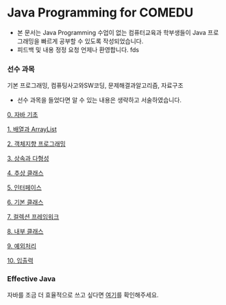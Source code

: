 # Java Programming for COMEDU

- 본 문서는  Java Programming 수업이 없는 컴퓨터교육과 학부생들이 Java 프로그래밍을 빠르게 공부할 수 있도록 작성되었습니다.
- 피드백 및 내용 정정 요청 언제나 환영합니다.
fds
### 선수 과목

기본 프로그래밍, 컴퓨팅사고와SW코딩, 문제해결과알고리즘, 자료구조

- 선수 과목을 들었다면 알 수 있는 내용은 생략하고 서술하였습니다.

[0. 자바 기초](Java%20Programming%20for%20COMEDU/0%20%E1%84%8C%E1%85%A1%E1%84%87%E1%85%A1%20%E1%84%80%E1%85%B5%E1%84%8E%E1%85%A9%205eebcc9bf9e44e8ba9704fa4595c0b5e.md)

[1. 배열과 ArrayList](Java%20Programming%20for%20COMEDU/1%20%E1%84%87%E1%85%A2%E1%84%8B%E1%85%A7%E1%86%AF%E1%84%80%E1%85%AA%20ArrayList%208202d335bc7243b4be0e4adb5be78d39.md)

[2. 객체지향 프로그래밍](Java%20Programming%20for%20COMEDU/2%20%E1%84%80%E1%85%A2%E1%86%A8%E1%84%8E%E1%85%A6%E1%84%8C%E1%85%B5%E1%84%92%E1%85%A3%E1%86%BC%20%E1%84%91%E1%85%B3%E1%84%85%E1%85%A9%E1%84%80%E1%85%B3%E1%84%85%E1%85%A2%E1%84%86%E1%85%B5%E1%86%BC%205a62afab144a4dc4893b6552c13dd696.md)

[3. 상속과 다형성](Java%20Programming%20for%20COMEDU/3%20%E1%84%89%E1%85%A1%E1%86%BC%E1%84%89%E1%85%A9%E1%86%A8%E1%84%80%E1%85%AA%20%E1%84%83%E1%85%A1%E1%84%92%E1%85%A7%E1%86%BC%E1%84%89%E1%85%A5%E1%86%BC%20f7222364933d4f55b149c15d8d4be53a.md)

[4. 추상 클래스](Java%20Programming%20for%20COMEDU/4%20%E1%84%8E%E1%85%AE%E1%84%89%E1%85%A1%E1%86%BC%20%E1%84%8F%E1%85%B3%E1%86%AF%E1%84%85%E1%85%A2%E1%84%89%E1%85%B3%2097a16aa5db6345028b470d41f849c055.md)

[5. 인터페이스](Java%20Programming%20for%20COMEDU/5%20%E1%84%8B%E1%85%B5%E1%86%AB%E1%84%90%E1%85%A5%E1%84%91%E1%85%A6%E1%84%8B%E1%85%B5%E1%84%89%E1%85%B3%202c04f4d3f48d4a179ec2a65a6a4e478e.md)

[6. 기본 클래스](Java%20Programming%20for%20COMEDU/6%20%E1%84%80%E1%85%B5%E1%84%87%E1%85%A9%E1%86%AB%20%E1%84%8F%E1%85%B3%E1%86%AF%E1%84%85%E1%85%A2%E1%84%89%E1%85%B3%20ee29821008124ee788187871262406f6.md)

[7. 컬렉션 프레임워크](Java%20Programming%20for%20COMEDU/7%20%E1%84%8F%E1%85%A5%E1%86%AF%E1%84%85%E1%85%A6%E1%86%A8%E1%84%89%E1%85%A7%E1%86%AB%20%E1%84%91%E1%85%B3%E1%84%85%E1%85%A6%E1%84%8B%E1%85%B5%E1%86%B7%E1%84%8B%E1%85%AF%E1%84%8F%E1%85%B3%20dc591215a4654deda25ef2e021920bb2.md)

[8. 내부 클래스](Java%20Programming%20for%20COMEDU/8%20%E1%84%82%E1%85%A2%E1%84%87%E1%85%AE%20%E1%84%8F%E1%85%B3%E1%86%AF%E1%84%85%E1%85%A2%E1%84%89%E1%85%B3%20f22b5e2d03064788b6e58a9807a8b303.md)

[9. 예외처리](Java%20Programming%20for%20COMEDU/9%20%E1%84%8B%E1%85%A8%E1%84%8B%E1%85%AC%E1%84%8E%E1%85%A5%E1%84%85%E1%85%B5%20d0ae7a472a874eec960d49a4f00164d0.md)

[10. 입출력](Java%20Programming%20for%20COMEDU/10%20%E1%84%8B%E1%85%B5%E1%86%B8%E1%84%8E%E1%85%AE%E1%86%AF%E1%84%85%E1%85%A7%E1%86%A8%20eaf0228197c448b08cc343c3785bea4c.md)

### Effective Java
자바를 조금 더 효율적으로 쓰고 싶다면 [여기](https://github.com/comeducmd/archiving/blob/main/java)를 확인해주세요.
